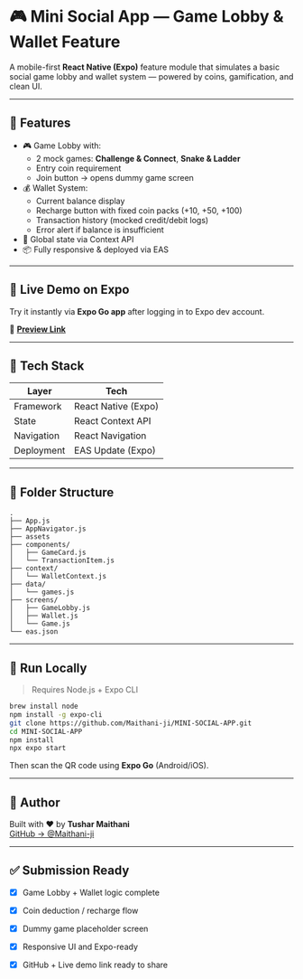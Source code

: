 # 🎮 Mini Social App — Game Lobby & Wallet Feature

A mobile-first **React Native (Expo)** feature module that simulates a basic social game lobby and wallet system — powered by coins, gamification, and clean UI.

---

## 📱 Features

- 🎮 Game Lobby with:
  - 2 mock games: **Challenge & Connect**, **Snake & Ladder**
  - Entry coin requirement
  - Join button → opens dummy game screen
- 💰 Wallet System:
  - Current balance display
  - Recharge button with fixed coin packs (+10, +50, +100)
  - Transaction history (mocked credit/debit logs)
  - Error alert if balance is insufficient
- 🧠 Global state via Context API
- 📦 Fully responsive & deployed via EAS

---

## 🚀 Live Demo on Expo

Try it instantly via **Expo Go app** after logging in to Expo dev account.

🔗 [**Preview Link**](https://expo.dev/accounts/maithaniji/projects/mini-social-app/updates/173d574e-82d5-4b91-92c5-d5342cdc60d7)

---

## 🧱 Tech Stack

| Layer        | Tech                 |
|--------------|----------------------|
| Framework    | React Native (Expo)  |
| State        | React Context API    |
| Navigation   | React Navigation     |
| Deployment   | EAS Update (Expo)    |

---

## 📂 Folder Structure

```
.
├── App.js
├── AppNavigator.js
├── assets
├── components/
│   ├── GameCard.js
│   └── TransactionItem.js
├── context/
│   └── WalletContext.js
├── data/
│   └── games.js
├── screens/
│   ├── GameLobby.js
│   ├── Wallet.js
│   └── Game.js
└── eas.json
```

---

## 🧪 Run Locally

> Requires Node.js + Expo CLI

```bash
brew install node
npm install -g expo-cli
git clone https://github.com/Maithani-ji/MINI-SOCIAL-APP.git
cd MINI-SOCIAL-APP
npm install
npx expo start
```

Then scan the QR code using **Expo Go** (Android/iOS).

---

## 👤 Author

Built with ❤️ by **Tushar Maithani**  
[GitHub → @Maithani-ji](https://github.com/Maithani-ji)

---

## ✅ Submission Ready

- [x] Game Lobby + Wallet logic complete  
- [x] Coin deduction / recharge flow  
- [x] Dummy game placeholder screen  
- [x] Responsive UI and Expo-ready  
- [x] GitHub + Live demo link ready to share  




